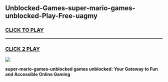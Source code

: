 
## Unblocked-Games-super-mario-games-unblocked-Play-Free-uagmy
<h3>
<a href="https://premium76.site?title=super-mario-games-unblocked&ref=18A1">CLICK TO PLAY</a></h3>
<hr>

<h3>
<a href="https://premium76.site?title=super-mario-games-unblocked&ref=18A1">CLICK 2 PLAY</a>
  
</h3>

<a href="https://premium76.site?title=super-mario-games-unblocked&ref=18A1"><img src="https://clearcache.store/games.png"></a>


**super-mario-games-unblocked games unblocked: Your Gateway to Fun and Accessible Online Gaming**
